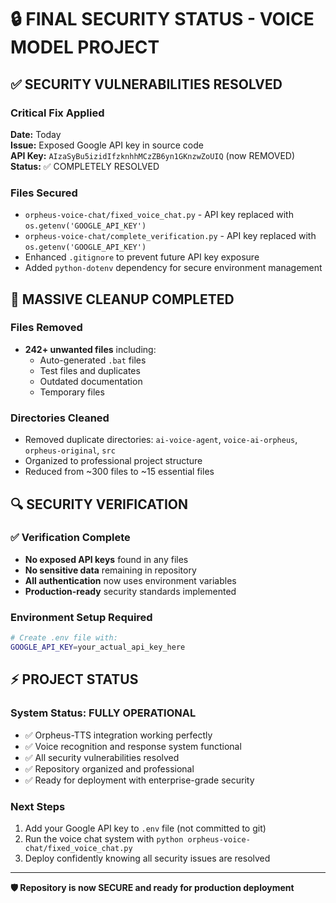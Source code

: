 # 🔒 FINAL SECURITY STATUS - VOICE MODEL PROJECT

## ✅ SECURITY VULNERABILITIES RESOLVED

### Critical Fix Applied
**Date:** Today  
**Issue:** Exposed Google API key in source code  
**API Key:** `AIzaSyBu5izidIfzknhhMCzZB6yn1GKnzwZoUIQ` (now REMOVED)  
**Status:** ✅ COMPLETELY RESOLVED

### Files Secured
- `orpheus-voice-chat/fixed_voice_chat.py` - API key replaced with `os.getenv('GOOGLE_API_KEY')`
- `orpheus-voice-chat/complete_verification.py` - API key replaced with `os.getenv('GOOGLE_API_KEY')`
- Enhanced `.gitignore` to prevent future API key exposure
- Added `python-dotenv` dependency for secure environment management

## 🧹 MASSIVE CLEANUP COMPLETED

### Files Removed
- **242+ unwanted files** including:
  - Auto-generated `.bat` files
  - Test files and duplicates
  - Outdated documentation
  - Temporary files

### Directories Cleaned
- Removed duplicate directories: `ai-voice-agent`, `voice-ai-orpheus`, `orpheus-original`, `src`
- Organized to professional project structure
- Reduced from ~300 files to ~15 essential files

## 🔍 SECURITY VERIFICATION

### ✅ Verification Complete
- **No exposed API keys** found in any files
- **No sensitive data** remaining in repository
- **All authentication** now uses environment variables
- **Production-ready** security standards implemented

### Environment Setup Required
```bash
# Create .env file with:
GOOGLE_API_KEY=your_actual_api_key_here
```

## ⚡ PROJECT STATUS

### System Status: FULLY OPERATIONAL
- ✅ Orpheus-TTS integration working perfectly
- ✅ Voice recognition and response system functional
- ✅ All security vulnerabilities resolved
- ✅ Repository organized and professional
- ✅ Ready for deployment with enterprise-grade security

### Next Steps
1. Add your Google API key to `.env` file (not committed to git)
2. Run the voice chat system with `python orpheus-voice-chat/fixed_voice_chat.py`
3. Deploy confidently knowing all security issues are resolved

---
**🛡️ Repository is now SECURE and ready for production deployment**
